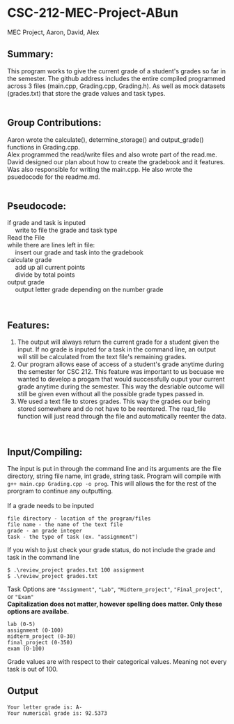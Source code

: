 # CSC-212-MEC-Project-ABun
MEC Project, Aaron, David, Alex

## Summary:
  This program works to give the current grade of a student's grades so far in the semester. The github address includes the entire compiled programmed across 3 files (main.cpp, Grading.cpp, Grading.h). As well as mock datasets (grades.txt) that store the grade values and task types.
<br/>
<br/>
## Group Contributions: <br/>
Aaron wrote the calculate(), determine_storage() and output_grade() functions in Grading.cpp. <br/>
Alex programmed the read/write files and also wrote part of the read.me. <br/>
David designed our plan about how to create the gradebook and it features. Was also responsible for writing the main.cpp. He also wrote the psuedocode for the readme.md. <br/>
<br/>
## Pseudocode:<br/>

 if grade and task is inputed <br/>
 &emsp; write to file the grade and task type <br/>
 Read the File<br/>
 while there are lines left in file:<br/>
 &emsp; insert our grade and task into the gradebook<br/>
 calculate grade<br/>
 &emsp; add up all current points<br/>
 &emsp; divide by total points<br/>
 output grade<br/>
 &emsp; output letter grade depending on the number grade
 
<br/>

## Features:
1. The output will always return the current grade for a student given the input. If no grade is inputed for a task in the command line, an output will still be calculated from the text file's remaining grades. <br/>
2. Our program allows ease of access of a student's grade anytime during the semester for CSC 212. This feature was important to us becuase we wanted to develop a progam that would successfully ouput your current grade anytime during the semester. This way the desriable outcome will still be given even without all the possible grade types passed in. <br/>
3. We used a text file to stores grades. This way the grades our being stored somewhere and do not have to be reentered. The read_file function will just read through the file and automatically reenter the data.

<br/>

## Input/Compiling:
The input is put in through the command line and its arguments are the file directory, string file name, int grade, string task.
  Program will compile with `g++ main.cpp Grading.cpp -o prog`. This will allows the for the rest of the prorgram to continue any outputting. <br/>
  <br/>
If a grade needs to be inputed
  ```
  file directory - location of the program/files 
  file name - the name of the text file 
  grade - an grade integer
  task - the type of task (ex. "assignment")
  ```
If you wish to just check your grade status, do not include the grade and task in the command line
   ```
   $ .\review_project grades.txt 100 assignment
   $ .\review_project grades.txt
   ```
 Task Options are `"Assignment"`, `"Lab"`, `"Midterm_project"`, `"Final_project"`, or `"Exam"` <br/>
 **Capitalization does not matter, however spelling does matter. Only these options are availabe.** <br/>
 ```
 lab (0-5)
 assignment (0-100)
 midterm_project (0-30)
 final_project (0-350)
 exam (0-100)
 ```
  Grade values are with respect to their categorical values. Meaning not every task is out of 100. 
 ## Output
```
Your letter grade is: A-
Your numerical grade is: 92.5373
```
